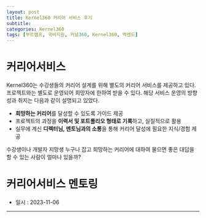 ```yaml
---
layout: post
title: Kernel360 커리어 서비스 후기 
subtitle: 
categories: Kernel360
tags: [부트캠프, 국비지원, 커널360, Kernel360, 백엔드]
---
```



# 커리어서비스

Kernel360는 수강생들의 커리어 설계를 위해 별도의 커리어 서비스를 제공하고 있다. 프로젝트와는 별도로 운영되어 희망자에 한하여 받을 수 있다. 해당 서비스 운영의 방향성과 취지는 다음과 같이 설명되고 있았다.  

- **희망하는 커리어**를 달성할 수 있도록 가이드 제공
- 프로젝트의 과정을 **이력서 및 포트폴리오 형태로 기록**하고, 실질적으로 활용
- 실무에 계신 **디렉터님, 멘토님과의 소통**을 통해 커리어 달성에 필요한 지식/경험 제공


수강생이나 개발자 지망생 누구나 잡고 희망하는 커리어에 대하여 물으면 좋은 대답을 할 수 있는 사람이 얼마나 있을까?


# 커리어서비스 멘토링

- 일시 : 2023-11-06


---
